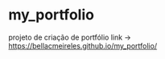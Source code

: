 # my_portfolio
projeto de criação de portfólio 
link -> https://bellacmeireles.github.io/my_portfolio/
